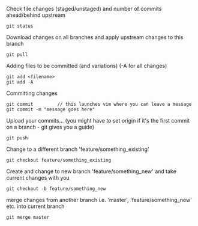 Check file changes (staged/unstaged) and number of commits ahead/behind upstream
```git
git status
```

Download changes on all branches and apply upstream changes to this branch
```git
git pull
```

Adding files to be committed (and variations) (-A for all changes)
```git
git add <filename>
git add -A
```

Committing changes
```git
git commit         // this launches vim where you can leave a message
git commit -m "message goes here"
```

Upload your commits... (you might have to set origin if it's the first commit on a branch - git gives you a guide)
```git
git push
```

Change to a different branch 'feature/something_existing'
```git
git checkout feature/something_existing
```
  
Create and change to new branch 'feature/something_new' and take current changes with you
```git
git checkout -b feature/something_new
```
  
merge changes from another branch i.e. 'master', 'feature/something_new' etc. into current branch
```git
git merge master
```
